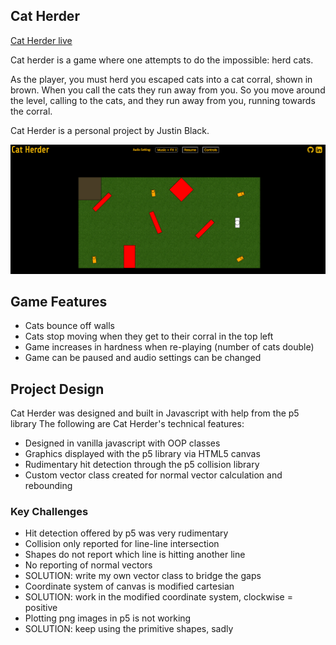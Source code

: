 ## Cat Herder

[Cat Herder live][live_site]

[live_site]: https://spacether.github.io/cat_herder/

Cat herder is a game where one attempts to do the impossible: herd cats.

As the player, you must herd you escaped cats into a cat corral, shown in brown.
When you call the cats they run away from you.
So you move around the level, calling to the cats, and they run away from you, running towards the corral.

Cat Herder is a personal project by Justin Black.

!["Cat Herder play screen"][play_screen]

## Game Features

- Cats bounce off walls
- Cats stop moving when they get to their corral in the top left
- Game increases in hardness when re-playing (number of cats double)
- Game can be paused and audio settings can be changed

## Project Design

Cat Herder was designed and built in Javascript with help from the p5 library
The following are Cat Herder's technical features:

- Designed in vanilla javascript with OOP classes
- Graphics displayed with the p5 library via HTML5 canvas
- Rudimentary hit detection through the p5 collision library
- Custom vector class created for normal vector calculation and rebounding

### Key Challenges

- Hit detection offered by p5 was very rudimentary
 - Collision only reported for line-line intersection
 - Shapes do not report which line is hitting another line
 - No reporting of normal vectors
 - SOLUTION: write my own vector class to bridge the gaps
- Coordinate system of canvas is modified cartesian
 - SOLUTION: work in the modified coordinate system, clockwise = positive
- Plotting png images in p5 is not working
 - SOLUTION: keep using the primitive shapes, sadly

[play_screen]: ./docs/images/cat_herder_playscreen.png "Cat Herder play screen"

